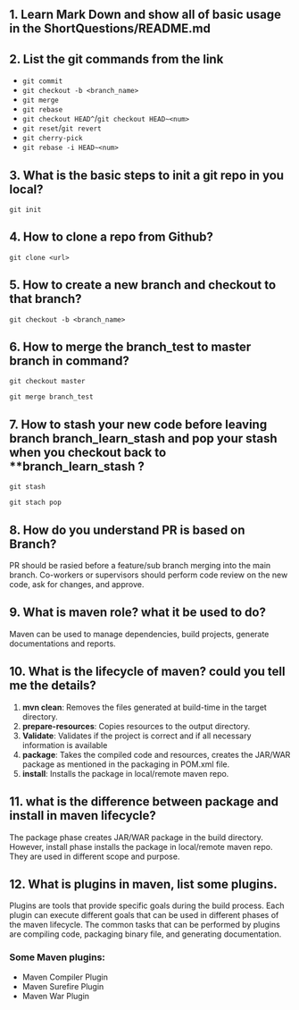 ## 1. Learn Mark Down and show all of basic usage in the ShortQuestions/README.md

## 2. List the git commands from the link
- `git commit`
- `git checkout -b <branch_name>`
- `git merge`
- `git rebase`
- `git checkout HEAD^`/`git checkout HEAD~<num>`
- `git reset`/`git revert`
- `git cherry-pick`
- `git rebase -i HEAD~<num>`

## 3. What is the basic steps to init a git repo in you local?
`git init`

## 4. How to clone a repo from Github?
`git clone <url>`

## 5. How to create a new branch and checkout to that branch?
`git checkout -b <branch_name>`

## 6. How to merge the branch_test to master branch in command?
`git checkout master`

`git merge branch_test`

## 7. How to stash your new code before leaving branch branch_learn_stash and pop your stash when you checkout back to **branch_learn_stash ?
`git stash`

`git stach pop`

## 8. How do you understand PR is based on Branch?
PR should be rasied before a feature/sub branch merging into the main branch. Co-workers or supervisors should perform code review on the new code, ask for changes, and approve.

## 9. What is maven role? what it be used to do?
Maven can be used to manage dependencies, build projects, generate documentations and reports.

## 10. What is the lifecycle of maven? could you tell me the details?
1. **mvn clean**: Removes the files generated at build-time in the target directory.
2. **prepare-resources**: Copies resources to the output directory.
3. **Validate**: Validates if the project is correct and if all necessary information is available
4. **package**: Takes the compiled code and resources, creates the JAR/WAR package as mentioned in the packaging in POM.xml file.
5. **install**: Installs the package in local/remote maven repo.

## 11. what is the difference between package and install in maven lifecycle?
The package phase creates JAR/WAR package in the build directory. However, install phase installs the package in local/remote maven repo. They are used in different scope and purpose.

## 12. What is plugins in maven, list some plugins.
Plugins are tools that provide specific goals during the build process. Each plugin can execute different goals that can be used in different phases of the maven lifecycle. The common tasks that can be performed by plugins are compiling code, packaging binary file, and generating documentation.

### Some Maven plugins:
- Maven Compiler Plugin
- Maven Surefire Plugin
- Maven War Plugin
